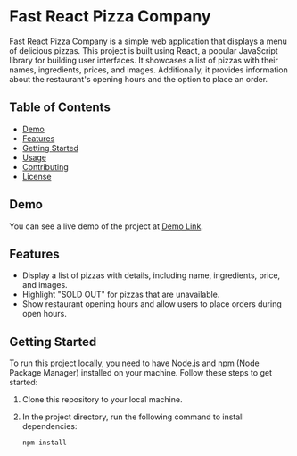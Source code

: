 # Fast React Pizza Company

Fast React Pizza Company is a simple web application that displays a menu of delicious pizzas. This project is built using React, a popular JavaScript library for building user interfaces. It showcases a list of pizzas with their names, ingredients, prices, and images. Additionally, it provides information about the restaurant's opening hours and the option to place an order.

## Table of Contents

- [Demo](#demo)
- [Features](#features)
- [Getting Started](#getting-started)
- [Usage](#usage)
- [Contributing](#contributing)
- [License](#license)

## Demo

You can see a live demo of the project at [Demo Link](#).

## Features

- Display a list of pizzas with details, including name, ingredients, price, and images.
- Highlight "SOLD OUT" for pizzas that are unavailable.
- Show restaurant opening hours and allow users to place orders during open hours.

## Getting Started

To run this project locally, you need to have Node.js and npm (Node Package Manager) installed on your machine. Follow these steps to get started:

1. Clone this repository to your local machine.

2. In the project directory, run the following command to install dependencies:

   ```bash
   npm install
